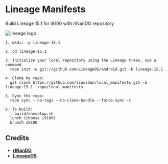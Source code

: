 # Lineage Manifests
Build Lineage 15.1 for i9100 with rINanDO repository

![lineage logo](https://github.com/linusdan/local_manifests/raw/master/lineage.png)


```
1. mkdir -p lineage-15.1

2. cd lineage-15.1

3. Initialize your local repository using the Lineage trees, use a command
  repo init -u git://github.com/LineageOS/android.git -b lineage-15.1

4. Clone my repo:
  git clone https://github.com/linusdan/local_manifests.git -b lineage-15.1 .repo/local_manifests

5. Sync the repo:
  repo sync --no-tags --no-clone-bundle --force-sync -c

6. To build:
  . build/envsetup.sh
  lunch (choose i9100)
  brunch i9100
```


Credits
-------
* [**rINanDO**](https://github.com/rINanDO)
* [**LineageOS**](https://github.com/LineageOS)
